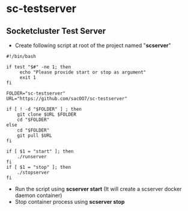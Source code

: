 # sc-testserver
## Socketcluster Test Server

- Create following script at root of the project named "**scserver**"

```
#!/bin/bash

if test "$#" -ne 1; then
     echo "Please provide start or stop as argument"
     exit 1
fi

FOLDER="sc-testserver"
URL="https://github.com/sacOO7/sc-testserver"

if [ ! -d "$FOLDER" ] ; then
    git clone $URL $FOLDER
    cd "$FOLDER"
else
    cd "$FOLDER"
    git pull $URL
fi

if [ $1 = "start" ]; then
    ./runserver
fi
if [ $1 = "stop" ]; then
    ./stopserver
fi

```

- Run the script using **scserver start** (It will create a scserver docker daemon container)
- Stop container process using **scserver stop**
